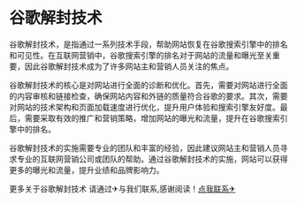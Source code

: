 # 谷歌解封技术

谷歌解封技术，是指通过一系列技术手段，帮助网站恢复在谷歌搜索引擎中的排名和可见性。在互联网营销中，谷歌搜索引擎的排名对于网站的流量和曝光至关重要，因此谷歌解封技术成为了许多网站主和营销人员关注的焦点。

谷歌解封技术的核心是对网站进行全面的诊断和优化。首先，需要对网站进行全面的内容审核和链接检查，确保网站内容和外链的质量符合谷歌的要求。其次，需要对网站的技术架构和页面加载速度进行优化，提升用户体验和搜索引擎友好度。最后，需要采取有效的推广和营销策略，增加网站的曝光和流量，提升在谷歌搜索引擎中的排名。

谷歌解封技术的实施需要专业的团队和丰富的经验，因此建议网站主和营销人员寻求专业的互联网营销公司或团队的帮助。通过谷歌解封技术的实施，网站可以获得更多的曝光和流量，提升业绩和品牌影响力。

更多关于谷歌解封技术 请通过✈与我们联系,感谢阅读！[点我联系✈](https://box.G208.com)